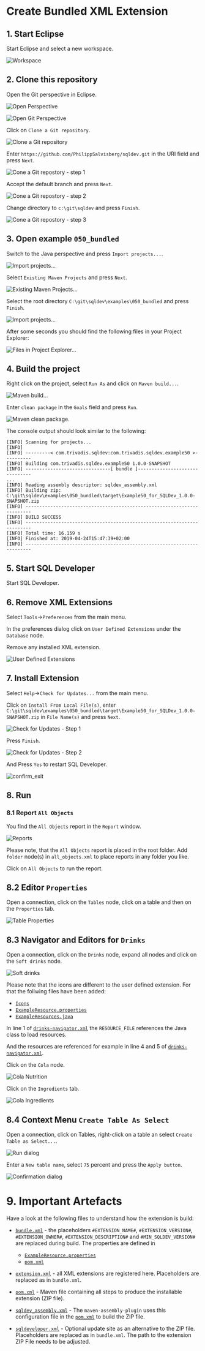 # Create Bundled XML Extension

## 1. Start Eclipse

Start Eclipse and select a new workspace.

![Workspace](./images/eclipse_workspace.png)

## 2. Clone this repository

Open the Git perspective in Eclipse.

![Open Perspective](./images/open_perspective.png)

![Open Git Perspective](./images/open_git_perspective.png)

Click on `Clone a Git repository`.

![Clone a Git repository](./images/clone_a_git_repository.png)

Enter `https://github.com/PhilippSalvisberg/sqldev.git` in the URI field and press `Next`.

![Cone a Git repostory - step 1](./images/clone_git_repo_1.png)

Accept the default branch and press `Next`.

![Cone a Git repostory - step 2](./images/clone_git_repo_2.png)

Change directory to `c:\git\sqldev` and press `Finish`.

![Cone a Git repostory - step 3](./images/clone_git_repo_3.png)

## 3. Open example `050_bundled`

Switch to the Java perspective and press `Import projects...`.

![Import projects...](./images/import_projects.png)

Select `Existing Maven Projects` and press `Next`.

![Existing Maven Projects...](./images/existing_maven_projects.png)

Select the root directory `C:\git\sqldev\examples\050_bundled` and press `Finish`.

![Import projects...](./images/import_maven_projects.png)

After some seconds you should find the following files in your Project Explorer:

![Files in Project Explorer...](./images/project_explorer_files.png)

## 4. Build the project

Right click on the project, select `Run As` and click on `Maven build...`.

![Maven build...](./images/maven_build.png)

Enter `clean package` in the `Goals` field and press `Run`.

![Maven clean package](./images/maven_clean_package.png).

The console output should look similar to the following:

```text
[INFO] Scanning for projects...
[INFO] 
[INFO] ---------< com.trivadis.sqldev:com.trivadis.sqldev.example50 >----------
[INFO] Building com.trivadis.sqldev.example50 1.0.0-SNAPSHOT
[INFO] -------------------------------[ bundle ]-------------------------------
...
[INFO] Reading assembly descriptor: sqldev_assembly.xml
[INFO] Building zip: C:\git\sqldev\examples\050_bundled\target\Example50_for_SQLDev_1.0.0-SNAPSHOT.zip
[INFO] ------------------------------------------------------------------------
[INFO] BUILD SUCCESS
[INFO] ------------------------------------------------------------------------
[INFO] Total time: 16.159 s
[INFO] Finished at: 2019-04-24T15:47:39+02:00
[INFO] ------------------------------------------------------------------------
```

## 5. Start SQL Developer

Start SQL Developer.

## 6. Remove XML Extensions

Select `Tools`->`Preferences` from the main menu.

In the preferences dialog click on `User Defined Extensions` under the `Database` node.

Remove any installed XML extension.

![User Defined Extensions](./images/user_defined_extensions.png)

## 7. Install Extension

Select `Help`->`Check for Updates...` from the main menu.

Click on `Install From Local File(s)`, enter `C:\git\sqldev\examples\050_bundled\target\Example50_for_SQLDev_1.0.0-SNAPSHOT.zip` in `File Name(s)` and press `Next`.

![Check for Updates - Step 1](./images/check_for_updates_1.png)

Press `Finish`.

![Check for Updates - Step 2](./images/check_for_updates_2.png)

And Press `Yes` to restart SQL Developer.

![confirm_exit](./images/confirm_exit.png)

## 8. Run

### 8.1 Report `All Objects`

You find the `All Objects` report in the `Report` window.

![Reports](./images/reports.png)

Please note, that the `All Objects` report is placed in the root folder. Add `folder` node(s) in `all_objects.xml` to place reports in any folder you like.

Click on `All Objects` to run the report.

## 8.2 Editor `Properties`

Open a connection, click on the `Tables` node, click on a table and then on the `Properties` tab.

![Table Properties](./images/table_properties.png)

## 8.3 Navigator and Editors for `Drinks`

Open a connection, click on the `Drinks` node, expand all nodes and click on the `Soft drinks` node.

![Soft drinks](./images/soft-drinks.png)

Please note that the icons are different to the user defined extension. For that the follwing files have been added:

- [`Icons`](https://github.com/PhilippSalvisberg/sqldev/tree/master/examples/050_bundled/src/main/resources/com/trivadis/sqldev/example50/images)
- [`ExampleResource.properties`](https://github.com/PhilippSalvisberg/sqldev/blob/master/examples/050_bundled/src/main/resources/com/trivadis/sqldev/example50/ExampleResources.properties)
- [`ExampleResources.java`](https://github.com/PhilippSalvisberg/sqldev/blob/master/examples/050_bundled/src/main/java/com/trivadis/sqldev/example50/ExampleResources.java)

In line 1 of [`drinks-navigator.xml`](https://github.com/PhilippSalvisberg/sqldev/blob/6f87006d20d9260b6ea786b4b85878d84a540e6a/examples/050_bundled/src/main/resources/com/trivadis/sqldev/example50/navigator/drinks-navigator.xml#L1) the `RESOURCE_FILE` references the Java class to load resources.

And the resources are referenced for example in line 4 and 5 of [`drinks-navigator.xml`](https://github.com/PhilippSalvisberg/sqldev/blob/6f87006d20d9260b6ea786b4b85878d84a540e6a/examples/050_bundled/src/main/resources/com/trivadis/sqldev/example50/navigator/drinks-navigator.xml#L4-L5).

Click on the `Cola` node.

![Cola Nutrition](./images/cola_nutrition.png)

Click on the `Ingredients` tab.

![Cola Ingredients](./images/cola_ingredients.png)

## 8.4 Context Menu `Create Table As Select`

Open a connection, click on Tables, right-click on a table an select `Create Table as Select...`.

![Run dialog](./images/run_dialog.png)

Enter a `New table name`, select `75` percent and press the `Apply button`.

![Confirmation dialog](./images/confirmation_dialog.png)

# 9. Important Artefacts

Have a look at the following files to understand how the extension is build:

- [`bundle.xml`](https://github.com/PhilippSalvisberg/sqldev/blob/master/examples/050_bundled/bundle.xml) - the placeholders `#EXTENSION_NAME#`, `#EXTENSION_VERSION#`, `#EXTENSION_OWNER#`, `#EXTENSION_DESCRIPTION#` and `#MIN_SQLDEV_VERSION#` are replaced during build. The properties are defined in 
  - [`ExampleResource.properties`](https://github.com/PhilippSalvisberg/sqldev/blob/master/examples/050_bundled/src/main/resources/com/trivadis/sqldev/example50/ExampleResources.properties#L4-L7)
  - [`pom.xml`](https://github.com/PhilippSalvisberg/sqldev/blob/master/examples/050_bundled/pom.xml#L159)

- [`extension.xml`](https://github.com/PhilippSalvisberg/sqldev/blob/master/examples/050_bundled/extension.xml) - all XML extensions are registered here. Placeholders are replaced as in `bundle.xml`.

- [`pom.xml`](https://github.com/PhilippSalvisberg/sqldev/blob/master/examples/050_bundled/pom.xml) - Maven file containing all steps to produce the installable extension (ZIP file).

- [`sqldev_assembly.xml`](https://github.com/PhilippSalvisberg/sqldev/blob/master/examples/050_bundled/sqldev_assembly.xml) - The `maven-assembly-plugin` uses this configuration file in the [`pom.xml`](https://github.com/PhilippSalvisberg/sqldev/blob/master/examples/050_bundled/pom.xml#L227) to build the ZIP file.

- [`sqldeveloper.xml`](https://github.com/PhilippSalvisberg/sqldev/blob/master/examples/050_bundled/sqldeveloper.xml) - Optional update site as an alternative to the ZIP file. Placeholders are replaced as in `bundle.xml`. The path to the extension ZIP File needs to be adjusted.
